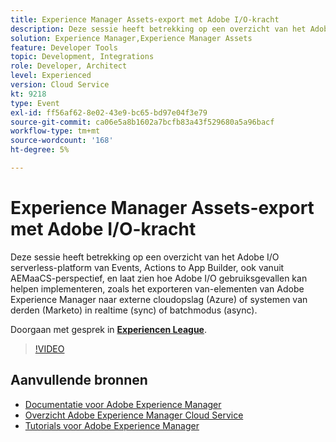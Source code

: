 ```yaml
---
title: Experience Manager Assets-export met Adobe I/O-kracht
description: Deze sessie heeft betrekking op een overzicht van het Adobe I/O serverless-platform van Events, Actions to App Builder, ook vanuit AEMaaCS-perspectief, en laat zien hoe Adobe I/O gebruiksgevallen kan helpen implementeren, zoals het exporteren van-elementen van Adobe Experience Manager naar externe cloudopslag (Azure) of systemen van derden (Marketo) in realtime (sync) of batchmodus (async).
solution: Experience Manager,Experience Manager Assets
feature: Developer Tools
topic: Development, Integrations
role: Developer, Architect
level: Experienced
version: Cloud Service
kt: 9218
type: Event
exl-id: ff56af62-8e02-43e9-bc65-bd97e04f3e79
source-git-commit: ca06e5a8b1602a7bcfb83a43f529680a5a96bacf
workflow-type: tm+mt
source-wordcount: '168'
ht-degree: 5%

---
```


# Experience Manager Assets-export met Adobe I/O-kracht

Deze sessie heeft betrekking op een overzicht van het Adobe I/O serverless-platform van Events, Actions to App Builder, ook vanuit AEMaaCS-perspectief, en laat zien hoe Adobe I/O gebruiksgevallen kan helpen implementeren, zoals het exporteren van-elementen van Adobe Experience Manager naar externe cloudopslag (Azure) of systemen van derden (Marketo) in realtime (sync) of batchmodus (async).

Doorgaan met gesprek in **[Experiencen League](https://adobe.ly/3mkDXo6)**.

>[!VIDEO](https://video.tv.adobe.com/v/337842/?quality=12&learn=on&hidetitle=true)

## Aanvullende bronnen

- [Documentatie voor Adobe Experience Manager ](https://experienceleague.adobe.com/docs/experience-manager-cloud-service.html)
- [Overzicht Adobe Experience Manager Cloud Service](https://experienceleague.adobe.com/docs/experience-manager-cloud-service/overview/home.html)
- [Tutorials voor Adobe Experience Manager](https://experienceleague.adobe.com/docs/experience-manager-tutorials.html)
